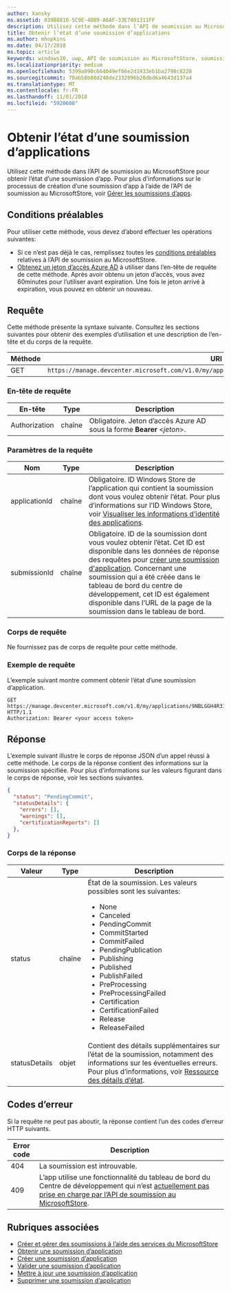 ```yaml
---
author: Xansky
ms.assetid: 039B8810-5C9E-4DB9-A6AF-33E7401311FF
description: Utilisez cette méthode dans l’API de soumission au MicrosoftStore pour obtenir l’état d’une soumission d’app.
title: Obtenir l’état d’une soumission d’applications
ms.author: mhopkins
ms.date: 04/17/2018
ms.topic: article
keywords: windows10, uwp, API de soumission au MicrosoftStore, soumission d’app, état
ms.localizationpriority: medium
ms.openlocfilehash: 5399a090c664049ef66e2d1933eb1ba2798c8228
ms.sourcegitcommit: 70ab58b88d248de2332096b20dbd6a4643d137a4
ms.translationtype: MT
ms.contentlocale: fr-FR
ms.lasthandoff: 11/01/2018
ms.locfileid: "5920608"
---
```

# <a name="get-the-status-of-an-app-submission"></a>Obtenir l’état d’une soumission d’applications

Utilisez cette méthode dans l’API de soumission au MicrosoftStore pour obtenir l’état d’une soumission d’app. Pour plus d’informations sur le processus de création d’une soumission d’app à l’aide de l’API de soumission au MicrosoftStore, voir [Gérer les soumissions d’apps](manage-app-submissions.md).

## <a name="prerequisites"></a>Conditions préalables

Pour utiliser cette méthode, vous devez d’abord effectuer les opérations suivantes:

* Si ce n’est pas déjà le cas, remplissez toutes les [conditions préalables](create-and-manage-submissions-using-windows-store-services.md#prerequisites) relatives à l’API de soumission au MicrosoftStore.
* [Obtenez un jeton d’accès Azure AD](create-and-manage-submissions-using-windows-store-services.md#obtain-an-azure-ad-access-token) à utiliser dans l’en-tête de requête de cette méthode. Après avoir obtenu un jeton d’accès, vous avez 60minutes pour l’utiliser avant expiration. Une fois le jeton arrivé à expiration, vous pouvez en obtenir un nouveau.

## <a name="request"></a>Requête

Cette méthode présente la syntaxe suivante. Consultez les sections suivantes pour obtenir des exemples d’utilisation et une description de l’en-tête et du corps de la requête.

| Méthode | URI de la requête                                                      |
|--------|------------------------------------------------------------------|
| GET   | ```https://manage.devcenter.microsoft.com/v1.0/my/applications/{applicationId}/submissions/{submissionId}/status``` |


### <a name="request-header"></a>En-tête de requête

| En-tête        | Type   | Description                                                                 |
|---------------|--------|-----------------------------------------------------------------------------|
| Authorization | chaîne | Obligatoire. Jeton d’accès Azure AD sous la forme **Bearer** &lt;*jeton*&gt;. |


### <a name="request-parameters"></a>Paramètres de la requête

| Nom        | Type   | Description                                                                 |
|---------------|--------|-----------------------------------------------------------------------------|
| applicationId | chaîne | Obligatoire. ID Windows Store de l’application qui contient la soumission dont vous voulez obtenir l’état. Pour plus d’informations sur l’ID Windows Store, voir [Visualiser les informations d’identité des applications](https://msdn.microsoft.com/windows/uwp/publish/view-app-identity-details).  |
| submissionId | chaîne | Obligatoire. ID de la soumission dont vous voulez obtenir l’état. Cet ID est disponible dans les données de réponse des requêtes pour [créer une soumission d'application](create-an-app-submission.md). Concernant une soumission qui a été créée dans le tableau de bord du centre de développement, cet ID est également disponible dans l’URL de la page de la soumission dans le tableau de bord.  |


### <a name="request-body"></a>Corps de requête

Ne fournissez pas de corps de requête pour cette méthode.

### <a name="request-example"></a>Exemple de requête

L’exemple suivant montre comment obtenir l’état d’une soumission d’application.

```
GET https://manage.devcenter.microsoft.com/v1.0/my/applications/9NBLGGH4R315/submissions/1152921504621243610/status HTTP/1.1
Authorization: Bearer <your access token>
```

## <a name="response"></a>Réponse

L’exemple suivant illustre le corps de réponse JSON d’un appel réussi à cette méthode. Le corps de la réponse contient des informations sur la soumission spécifiée. Pour plus d’informations sur les valeurs figurant dans le corps de réponse, voir les sections suivantes.

```json
{
  "status": "PendingCommit",
  "statusDetails": {
    "errors": [],
    "warnings": [],
    "certificationReports": []
  },
}
```

### <a name="response-body"></a>Corps de la réponse

| Valeur      | Type   | Description                                                                                                                                                                                                                                                                         |
|------------|--------|----------------------------------------------------------------------------------------------------------------------------------------------------------------------------------------------------------------------------------------------------------------------------------------|
| status           | chaîne  | État de la soumission. Les valeurs possibles sont les suivantes: <ul><li>None</li><li>Canceled</li><li>PendingCommit</li><li>CommitStarted</li><li>CommitFailed</li><li>PendingPublication</li><li>Publishing</li><li>Published</li><li>PublishFailed</li><li>PreProcessing</li><li>PreProcessingFailed</li><li>Certification</li><li>CertificationFailed</li><li>Release</li><li>ReleaseFailed</li></ul>   |
| statusDetails           | objet  |  Contient des détails supplémentaires sur l’état de la soumission, notamment des informations sur les éventuelles erreurs. Pour plus d’informations, voir [Ressource des détails d’état](manage-app-submissions.md#status-details-object). |


## <a name="error-codes"></a>Codes d’erreur

Si la requête ne peut pas aboutir, la réponse contient l’un des codes d’erreur HTTP suivants.

| Error code |  Description   |
|--------|------------------|
| 404  | La soumission est introuvable. |
| 409  | L’app utilise une fonctionnalité du tableau de bord du Centre de développement qui n’est [actuellement pas prise en charge par l’API de soumission au MicrosoftStore](create-and-manage-submissions-using-windows-store-services.md#not_supported).  |


## <a name="related-topics"></a>Rubriques associées

* [Créer et gérer des soumissions à l’aide des services du MicrosoftStore](create-and-manage-submissions-using-windows-store-services.md)
* [Obtenir une soumission d’application](get-an-app-submission.md)
* [Créer une soumission d’application](create-an-app-submission.md)
* [Valider une soumission d’application](commit-an-app-submission.md)
* [Mettre à jour une soumission d’application](update-an-app-submission.md)
* [Supprimer une soumission d’application](delete-an-app-submission.md)
